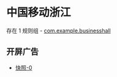 # 中国移动浙江

存在 1 规则组 - [com.example.businesshall](/src/apps/com.example.businesshall.ts)

## 开屏广告

- [快照-0](https://gkd-kit.gitee.io/import/12830978)

